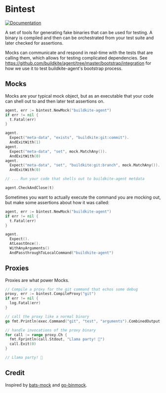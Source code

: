 # Bintest
[![Documentation](https://godoc.org/github.com/buildkite/bintest?status.svg)](http://godoc.org/github.com/buildkite/bintest)

A set of tools for generating fake binaries that can be used for testing. A binary is compiled and then can be orchestrated from your test suite and later checked for assertions.

Mocks can communicate and respond in real-time with the tests that are calling them, which allows for testing complicated dependencies. See https://github.com/buildkite/agent/tree/master/bootstrap/integration for how we use it to test buildkite-agent's bootstrap process.

## Mocks

Mocks are your typical mock object, but as an executable that your code can shell out to and then later test assertions on.

```go
agent, err := bintest.NewMock("buildkite-agent")
if err != nil {
  t.Fatal(err)
}

agent.
  Expect("meta-data", "exists", "buildkite:git:commit").
  AndExitWith(1)
agent.
  Expect("meta-data", "set", mock.MatchAny()).
  AndExitWith(0)
agent.
  Expect("meta-data", "set", "buildkite:git:branch", mock.MatchAny()).
  AndExitWith(0)

// ... Run your code that shells out to buildkite-agent metdata

agent.CheckAndClose(t)
```

Sometimes you want to actually execute the command you are mocking out, but make some assertions about how it was called:

```go
agent, err := bintest.NewMock("buildkite-agent")
if err != nil {
  t.Fatal(err)
}

agent.
  Expect().
  AtLeastOnce().
  WithAnyArguments()
  AndPassthroughToLocalCommand("buildkite-agent")
```

## Proxies

Proxies are what power Mocks.

```go
// Compile a proxy for the git command that echos some debug
proxy, err := bintest.CompileProxy("git")
if err != nil {
  log.Fatal(err)
}

// call the proxy like a normal binary
go fmt.Println(exec.Command("git", "test", "arguments").CombinedOutput())

// handle invocations of the proxy binary
for call := range proxy.Ch {
  fmt.Fprintln(call.Stdout, "Llama party! 🎉")
  call.Exit(0)
}

// Llama party! 🎉
```

## Credit

Inspired by [bats-mock](https://github.com/jasonkarns/bats-mock) and [go-binmock](https://github.com/pivotal-cf/go-binmock).
